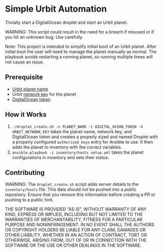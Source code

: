 # Simple Urbit Automation

Trivially start a DigitalOcean droplet and start an Urbit planet.

WARNING: This script could result in the need for a breach if misused or if you hit an unknown bug. Use carefully.

Note: This project is intended to simplify initial boot of an Urbit planet. After initial boot the user will need to manage the planet manually as normal. The playbook avoids restarting a running planet, so running multiple times will not cause an issue.

## Prerequisite

- [Urbit planet name](https://urbit.live/)
- Urbit [network key](https://bridge.urbit.org/) for the planet
- [DigitalOcean token](https://www.digitalocean.com/docs/apis-clis/api/create-personal-access-token/)

## How it Works

1. `./droplet_create.sh -n PLANET_NAME -t DIGITAL_OCEAN_TOKEN -k URBIT_NETWORK_KEY` takes the planet name, network key, and DigitalOcean token and creates a properly sized and named Droplet with a properly configured `authorized_keys` entry for Ansible to use. It then adds the planet to inventory with the correct variables.
2. `ansible-playbook -i inventory/hosts setup.yml` takes the planet configurations in inventory and sets their status.

## Contributing

WARNING: The `droplet_create.sh` script adds server details to the `inventory/hosts` file. This data should _not_ be pushed into a public repository. Ensure that you remove this information before creating a PR or pushing to a public fork.

THE SOFTWARE IS PROVIDED "AS IS", WITHOUT WARRANTY OF ANY KIND, EXPRESS OR IMPLIED, INCLUDING BUT NOT LIMITED TO THE WARRANTIES OF MERCHANTABILITY, FITNESS FOR A PARTICULAR PURPOSE AND NONINFRINGEMENT. IN NO EVENT SHALL THE AUTHORS OR COPYRIGHT HOLDERS BE LIABLE FOR ANY CLAIM, DAMAGES OR OTHER LIABILITY, WHETHER IN AN ACTION OF CONTRACT, TORT OR OTHERWISE, ARISING FROM, OUT OF OR IN CONNECTION WITH THE SOFTWARE OR THE USE OR OTHER DEALINGS IN THE SOFTWARE.

